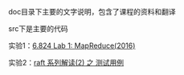 doc目录下主要的文字说明，包含了课程的资料和翻译

src下是主要的代码

实验1：[6.824 Lab 1: MapReduce(2016)](http://blog.zhuanxu.org/2016-09-29-6-824-Lab-1-MapReduce-2016.html)

实验2：[raft 系列解读(2) 之 测试用例](http://blog.zhuanxu.org/2016-10-14-lab2-raft.html)
